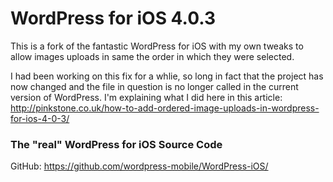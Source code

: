 # WordPress for iOS 4.0.3

This is a fork of the fantastic WordPress for iOS with my own tweaks to allow images uploads in same the order in which they were selected.

I had been working on this fix for a whlie, so long in fact that the project has now changed and the file in question is no longer called in the current version of WordPress. I'm explaining what I did here in this article: http://pinkstone.co.uk/how-to-add-ordered-image-uploads-in-wordpress-for-ios-4-0-3/

### The "real" WordPress for iOS Source Code

GitHub: https://github.com/wordpress-mobile/WordPress-iOS/


